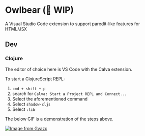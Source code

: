# Owlbear (👷 WIP)

A Visual Studio Code extension to support paredit-like features for HTML/JSX

## Dev

### Clojure

The editor of choice here is VS Code with the Calva extension.

To start a ClojureScript REPL:

1. `cmd + shift + p`
2. search for `Calva: Start a Project REPL and Connect...`
3. Select the aforementioned command
4. Select `shadow-cljs`
5. Select `:lib`

The below GIF is a demonstration of the steps above.

[![Image from Gyazo](https://i.gyazo.com/e5a8d87e1ba238912ab7dfdb21525814.gif)](https://gyazo.com/e5a8d87e1ba238912ab7dfdb21525814)
